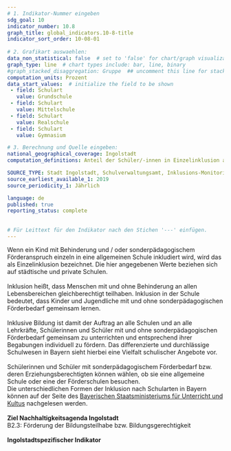 ```yaml
---
# 1. Indikator-Nummer eingeben 
sdg_goal: 10 
indicator_number: 10.8
graph_title: global_indicators.10-8-title
indicator_sort_order: 10-08-01
 
# 2. Grafikart auswaehlen: 
data_non_statistical: false  # set to 'false' for chart/graph visualization 
graph_type: line  # chart types include: bar, line, binary 
#graph_stacked_disaggregation: Gruppe  ## uncomment this line for stacked bars. eplace 'Geschlecht' with the field of aggregation. 
computation_units: Prozent 
data_start_values:  # initialize the field to be shown  
 - field: Schulart 
   value: Grundschule 
 - field: Schulart
   value: Mittelschule 
 - field: Schulart 
   value: Realschule 
 - field: Schulart
   value: Gymnasium 

# 3. Berechnung und Quelle eingeben: 
national_geographical_coverage: Ingolstadt 
computation_definitions: Anteil der Schüler/-innen in Einzelinklusion an Ingolstädter Schulen nach Schulart

SOURCE_TYPE: Stadt Ingolstadt, Schulverwaltungsamt, Inklusions-Monitoring, 01.10. des jew. Schuljahres  # data source  
source_earliest_available_1: 2019
source_periodicity_1: Jährlich

language: de   
published: true 
reporting_status: complete
 
 
# Für Leittext für den Indikator nach den Stichen '---' einfügen. 
---
```

Wenn ein Kind mit Behinderung und / oder sonderpädagogischem Förderanspruch einzeln in eine allgemeinen Schule inkludiert wird, wird das als Einzelinklusion bezeichnet. Die hier angegebenen Werte beziehen sich auf
städtische und private Schulen.<br>
<br>
Inklusion heißt, dass Menschen mit und ohne Behinderung an allen Lebensbereichen gleichberechtigt teilhaben. Inklusion in der Schule bedeutet, dass Kinder und Jugendliche mit und ohne 
sonderpädagogischen Förderbedarf gemeinsam lernen.<br>
<br>
Inklusive Bildung ist damit der Auftrag an alle Schulen und an alle Lehrkräfte, Schülerinnen und Schüler mit und ohne sonderpädagogischen Förderbedarf gemeinsam zu unterrichten und 
entsprechend ihrer Begabungen individuell zu fördern. Das differenzierte und durchlässige Schulwesen in Bayern sieht hierbei eine Vielfalt schulischer Angebote vor.<br>
<br>
Schülerinnen und Schüler mit sonderpädagogischem Förderbedarf bzw. deren Erziehungsberechtigten können wählen, ob sie eine allgemeine Schule oder eine der Förderschulen besuchen.
<br>
Die unterschiedlichen Formen der Inklusion nach Schularten in Bayern können auf der Seite 
des <a href="https://www.km.bayern.de/unterrichten/unterrichtsalltag/inklusion/inklusion-an-den-verschiedenen-schularten">Bayerischen Staatsministeriums für Unterricht und Kultus</a> nachgelesen werden.<br>
<br>
<b>Ziel Nachhaltigkeitsagenda Ingolstadt</b><br>
B2.3: Förderung der Bildungsteilhabe bzw. Bildungsgerechtigkeit<br>
<br>
<b>Ingolstadtspezifischer Indikator</b>
